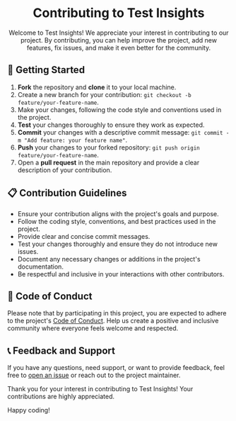 <h1 align="center">Contributing to Test Insights</h1>

<p align="center">
  Welcome to Test Insights! We appreciate your interest in contributing to our project. By contributing, you can help improve the project, add new features, fix issues, and make it even better for the community.
</p>

## 🚀 Getting Started

1. **Fork** the repository and **clone** it to your local machine.
2. Create a new branch for your contribution: `git checkout -b feature/your-feature-name`.
3. Make your changes, following the code style and conventions used in the project.
4. **Test** your changes thoroughly to ensure they work as expected.
5. **Commit** your changes with a descriptive commit message: `git commit -m "Add feature: your feature name"`.
6. **Push** your changes to your forked repository: `git push origin feature/your-feature-name`.
7. Open a **pull request** in the main repository and provide a clear description of your contribution.

## 📋 Contribution Guidelines

- Ensure your contribution aligns with the project's goals and purpose.
- Follow the coding style, conventions, and best practices used in the project.
- Provide clear and concise commit messages.
- Test your changes thoroughly and ensure they do not introduce new issues.
- Document any necessary changes or additions in the project's documentation.
- Be respectful and inclusive in your interactions with other contributors.

## 💬 Code of Conduct

Please note that by participating in this project, you are expected to adhere to the project's [Code of Conduct](CODE_OF_CONDUCT.md). Help us create a positive and inclusive community where everyone feels welcome and respected.

## 📞 Feedback and Support

If you have any questions, need support, or want to provide feedback, feel free to [open an issue](../../issues) or reach out to the project maintainer.

Thank you for your interest in contributing to Test Insights! Your contributions are highly appreciated.

Happy coding!

